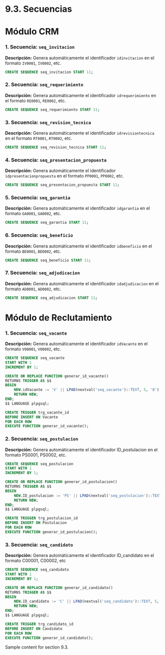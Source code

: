 # 9.3. Secuencias

# Módulo CRM

### 1. Secuencia: `seq_invitacion`

**Descripción:** Genera automáticamente el identificador `idinvitacion` en el formato `IV0001`, `IV0002`, etc.

```sql
CREATE SEQUENCE seq_invitacion START 11;
```

### 2. Secuencia: `seq_requerimiento`

**Descripción:** Genera automáticamente el identificador `idrequerimiento` en el formato `RE0001`, `RE0002`, etc.

```sql
CREATE SEQUENCE seq_requerimiento START 11;
```

### 3. Secuencia: `seq_revision_tecnica`

**Descripción:** Genera automáticamente el identificador `idrevisiontecnica` en el formato `RT0001`, `RT0002`, etc.

```sql
CREATE SEQUENCE seq_revision_tecnica START 11;
```

### 4. Secuencia: `seq_presentacion_propuesta`

**Descripción:** Genera automáticamente el identificador `idpresentacionpropuesta` en el formato `PP0001`, `PP0002`, etc.

```sql
CREATE SEQUENCE seq_presentacion_propuesta START 11;
```

### 5. Secuencia: `seq_garantia`

**Descripción:** Genera automáticamente el identificador `idgarantia` en el formato `GA0001`, `GA0002`, etc.

```sql
CREATE SEQUENCE seq_garantia START 11;
```

### 6. Secuencia: `seq_beneficio`

**Descripción:** Genera automáticamente el identificador `idbeneficio` en el formato `BE0001`, `BE0002`, etc.

```sql
CREATE SEQUENCE seq_beneficio START 11;
```

### 7. Secuencia: `seq_adjudicacion`

**Descripción:** Genera automáticamente el identificador `idadjudicacion` en el formato `AD0001`, `AD0002`, etc.

```sql
CREATE SEQUENCE seq_adjudicacion START 11;
```

# Módulo de Reclutamiento

### 1. Secuencia: `seq_vacante`

**Descripción:** Genera automáticamente el identificador `idVacante` en el formato `V00001`, `V00002`, etc.

```sql
CREATE SEQUENCE seq_vacante
START WITH 1
INCREMENT BY 1;

CREATE OR REPLACE FUNCTION generar_id_vacante()
RETURNS TRIGGER AS $$
BEGIN
    NEW.idVacante := 'V' || LPAD(nextval('seq_vacante')::TEXT, 5, '0');
    RETURN NEW;
END;
$$ LANGUAGE plpgsql;

CREATE TRIGGER trg_vacante_id
BEFORE INSERT ON Vacante
FOR EACH ROW
EXECUTE FUNCTION generar_id_vacante();
```

### 2. Secuencia: `seq_postulacion`
**Descripción:** Genera automáticamente el identificador ID_postulacion en el formato PS0001, PS0002, etc.
```sql
CREATE SEQUENCE seq_postulacion
START WITH 1
INCREMENT BY 1;

CREATE OR REPLACE FUNCTION generar_id_postulacion()
RETURNS TRIGGER AS $$
BEGIN
    NEW.ID_postulacion := 'PS' || LPAD(nextval('seq_postulacion')::TEXT, 4, '0');
    RETURN NEW;
END;
$$ LANGUAGE plpgsql;

CREATE TRIGGER trg_postulacion_id
BEFORE INSERT ON Postulacion
FOR EACH ROW
EXECUTE FUNCTION generar_id_postulacion();
```
### 3. Secuencia: `seq_candidato`
**Descripción:** Genera automáticamente el identificador ID_candidato en el formato C00001, C00002, etc
```sql
CREATE SEQUENCE seq_candidato
START WITH 1
INCREMENT BY 1;

CREATE OR REPLACE FUNCTION generar_id_candidato()
RETURNS TRIGGER AS $$
BEGIN
    NEW.ID_candidato := 'C' || LPAD(nextval('seq_candidato')::TEXT, 5, '0');
    RETURN NEW;
END;
$$ LANGUAGE plpgsql;

CREATE TRIGGER trg_candidato_id
BEFORE INSERT ON Candidato
FOR EACH ROW
EXECUTE FUNCTION generar_id_candidato();
```
Sample content for section 9.3.
